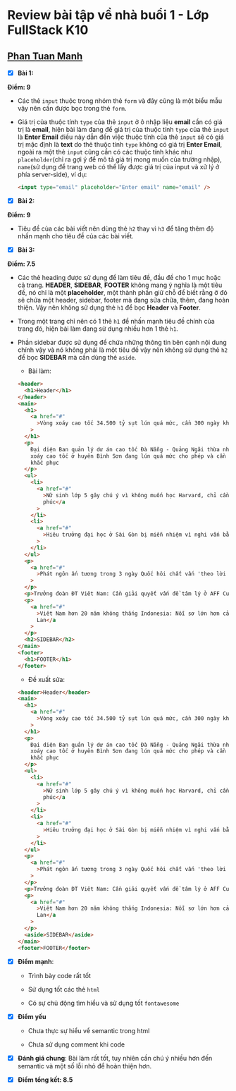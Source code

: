 # Review bài tập về nhà buổi 1 - Lớp FullStack K10

## [Phan Tuan Manh](https://phantuanmanh.github.io/f8-fullstack-k10/)

- [x] **Bài 1:**

**Điểm: 9**

- Các thẻ `input` thuộc trong nhóm thẻ `form` và đây cũng là một biểu mẫu vậy nên cần được bọc trong thẻ `form`.

- Giá trị của thuộc tính `type` của thẻ `input` ở ô nhập liệu **email** cần có giá trị là **email**, hiện bài làm đang để giá trị của thuộc tính `type` của thẻ `input` là **Enter Email** điều này dẫn đến việc thuộc tính của thẻ `input` sẽ có giá trị mặc định là **text** do thẻ thuộc tính `type` không có giá trị **Enter Email**, ngoài ra một thẻ `input` cũng cần có các thuộc tính khác như `placeholder`(chỉ ra gợi ý để mô tả giá trị mong muốn của trường nhập), `name`(sử dụng để trang web có thể lấy được giá trị của input và xử lý ở phía server-side), ví dụ:

  ```html
  <input type="email" placeholder="Enter email" name="email" />
  ```

- [x] **Bài 2:**

**Điểm: 9**

- Tiêu đề của các bài viết nên dùng thẻ `h2` thay vì `h3` để tăng thêm độ nhấn mạnh cho tiêu đề của các bài viết.

- [x] **Bài 3:**

**Điểm: 7.5**

- Các thẻ heading được sử dụng để làm tiêu đề, đầu đề cho 1 mục hoặc cả trang. **HEADER**, **SIDEBAR**, **FOOTER** không mang ý nghĩa là một tiêu đề, nó chỉ là một **placeholder**, một thành phần giữ chỗ để biết rằng ở đó sẽ chứa một header, sidebar, footer mà đang sửa chữa, thêm, đang hoàn thiện. Vậy nên không sử dụng thẻ `h1` để bọc **Header** và **Footer**.

- Trong một trang chỉ nên có 1 thẻ `h1` để nhấn mạnh tiêu đề chính của trang đó, hiện bài làm đang sử dụng nhiều hơn 1 thẻ `h1`.

- Phần sidebar được sử dụng để chứa những thông tin bên cạnh nội dung chính vậy và nó không phải là một tiêu đề vậy nên không sử dụng thẻ `h2` để bọc **SIDEBAR** mà cần dùng thẻ `aside`.

  - Bài làm:

  ```html
  <header>
    <h1>Header</h1>
  </header>
  <main>
    <h1>
      <a href="#"
        >Vòng xoáy cao tốc 34.500 tỷ sụt lún quá mức, cần 300 ngày khác phục</a
      >
    </h1>
    <p>
      Đại diện Ban quản lý dư án cao tốc Đà Nẵng - Quảng Ngãi thừa nhân vòng
      xoáy cao tốc ở huyên Bình Sơn đang lún quá mức cho phép và cần 300 ngày để
      khắc phục
    </p>
    <ul>
      <li>
        <a href="#"
          >Nữ sinh lớp 5 gây chú ý vì không muốn học Harvard, chỉ cần hạnh
          phúc</a
        >
      </li>
      <li>
        <a href="#"
          >Hiêu trưởng đại học ở Sài Gòn bị miễn nhiệm vì nghi vấn bằng cấp</a
        >
      </li>
    </ul>
    <p>
      <a href="#"
        >Phát ngôn ấn tương trong 3 ngày Quốc hôi chất vấn 'theo lời hứa'</a
      >
    </p>
    <p>Trưởng đoàn ĐT Viêt Nam: Cần giải quyết vấn đề tâm lý ở AFF Cup 2018</p>
    <p>
      <a href="#"
        >Viêt Nam hơn 20 năm không thắng Indonesia: Nỗi sơ lớn hơn cả Thái
        Lan</a
      >
    </p>
    <h2>SIDEBAR</h2>
  </main>
  <footer>
    <h1>FOOTER</h1>
  </footer>
  ```

  - Đề xuất sửa:

  ```html
  <header>Header</header>
  <main>
    <h1>
      <a href="#"
        >Vòng xoáy cao tốc 34.500 tỷ sụt lún quá mức, cần 300 ngày khác phục</a
      >
    </h1>
    <p>
      Đại diện Ban quản lý dư án cao tốc Đà Nẵng - Quảng Ngãi thừa nhân vòng
      xoáy cao tốc ở huyên Bình Sơn đang lún quá mức cho phép và cần 300 ngày để
      khắc phục
    </p>
    <ul>
      <li>
        <a href="#"
          >Nữ sinh lớp 5 gây chú ý vì không muốn học Harvard, chỉ cần hạnh
          phúc</a
        >
      </li>
      <li>
        <a href="#"
          >Hiêu trưởng đại học ở Sài Gòn bị miễn nhiệm vì nghi vấn bằng cấp</a
        >
      </li>
    </ul>
    <p>
      <a href="#"
        >Phát ngôn ấn tương trong 3 ngày Quốc hôi chất vấn 'theo lời hứa'</a
      >
    </p>
    <p>Trưởng đoàn ĐT Viêt Nam: Cần giải quyết vấn đề tâm lý ở AFF Cup 2018</p>
    <p>
      <a href="#"
        >Viêt Nam hơn 20 năm không thắng Indonesia: Nỗi sơ lớn hơn cả Thái
        Lan</a
      >
    </p>
    <aside>SIDEBAR</aside>
  </main>
  <footer>FOOTER</footer>
  ```

- [x] **Điểm mạnh**:

  - Trình bày code rất tốt

  - Sử dụng tốt các thẻ `html`

  - Có sự chủ động tìm hiểu và sử dụng tốt `fontawesome`

- [x] **Điểm yếu**

  - Chưa thực sự hiểu về semantic trong html

  - Chưa sử dụng comment khi code

- [x] **Đánh giá chung**: Bài làm rất tốt, tuy nhiên cần chú ý nhiều hơn đến semantic và một số lỗi nhỏ để hoàn thiện hơn.

- [x] **Điểm tổng kết: 8.5**
